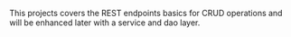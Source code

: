 This projects covers the REST endpoints basics for CRUD operations and will be enhanced later with a service and dao layer.
